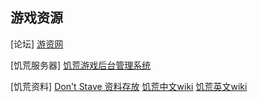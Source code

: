 ## 游戏资源

[论坛]
[游资网](https://bbs.gameres.com/forum_1.html)

[饥荒服务器]
[饥荒游戏后台管理系统](https://github.com/chenyuxiangg/dst-admin)

[饥荒资料]
[Don't Stave 资料存放](https://sites.google.com/view/t20dontstarver/anything/skin/Metheus-Puzzles)
[饥荒中文wiki](https://dontstarve.fandom.com/zh/wiki/Don%27t_Starve_%E4%B8%AD%E6%96%87%E7%B6%AD%E5%9F%BA?variant=zh)
[饥荒英文wiki](https://dontstarve.fandom.com/wiki/Don%27t_Starve_Wiki)